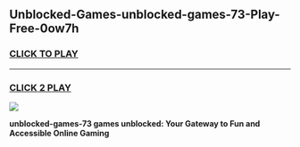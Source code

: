 
## Unblocked-Games-unblocked-games-73-Play-Free-0ow7h
<h3>
<a href="https://premium76.site?title=unblocked-games-73&ref=23A">CLICK TO PLAY</a></h3>
<hr>

<h3>
<a href="https://premium76.site?title=unblocked-games-73&ref=23A">CLICK 2 PLAY</a>
  
</h3>

<a href="https://premium76.site?title=unblocked-games-73&ref=23A"><img src="https://clearcache.store/games.png"></a>


**unblocked-games-73 games unblocked: Your Gateway to Fun and Accessible Online Gaming**
